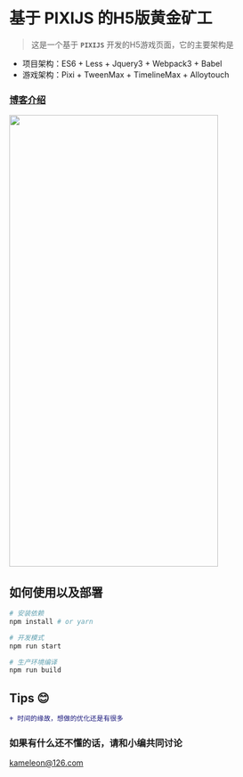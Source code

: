 # 基于 PIXIJS 的H5版黄金矿工

> 这是一个基于 **`PIXIJS`** 开发的H5游戏页面，它的主要架构是
- 项目架构：ES6 + Less + Jquery3 + Webpack3 + Babel
- 游戏架构：Pixi + TweenMax + TimelineMax + Alloytouch

### [博客介绍](https://blog.csdn.net/kameleon2013/article/details/103719394)

<img src="https://img-blog.csdnimg.cn/20191226181350757.gif" width = "375" height = "812"/>


## 如何使用以及部署
``` bash
# 安装依赖
npm install # or yarn

# 开发模式
npm run start

# 生产环境编译
npm run build

```

## Tips :blush:
```diff
+ 时间的缘故，想做的优化还是有很多
```

### 如果有什么还不懂的话，请和小编共同讨论
<kameleon@126.com>
